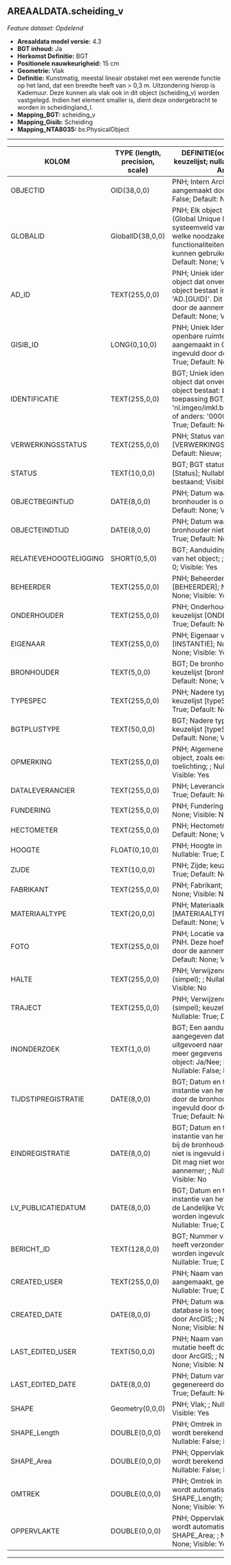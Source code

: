 ## AREAALDATA.scheiding_v

*Feature dataset: Opdelend*


* __Areaaldata model versie:__ 4.3
* __BGT inhoud:__ Ja
* __Herkomst Definitie:__ BGT
* __Positionele nauwkeurigheid:__ 15 cm
* __Geometrie:__ Vlak
* __Definitie:__ Kunstmatig, meestal lineair obstakel met een werende functie op het land, dat een breedte heeft van > 0,3 m. Uitzondering hierop is Kademuur. Deze kunnen als vlak ook in dit object (scheiding_v) worden vastgelegd. Indien het element smaller is, dient deze ondergebracht te worden in scheidingland_l.
* __Mapping_BGT:__ scheiding_v
* __Mapping_Gisib:__ Scheiding
* __Mapping_NTA8035:__ bs:PhysicalObject

***

|__KOLOM__                             |__TYPE (length, precision, scale)__          	          |__DEFINITIE__(oorsprong; beschrijving; keuzelijst; nullable; default; zichtbaar in Areaalviewer)|
|------                             |----          	           |-----    |
|OBJECTID                           |OID(38,0,0)               |PNH; Intern ArcGIS Identificatienummer, aangemaakt door ArcGIS; ; Nullable: False; Default: None; Visible: Yes|
|GLOBALID                           |GlobalID(38,0,0)          |PNH; Elk object heeft een unieke GlobalID (Global Unique Identifier). Dit is een systeemveld van de ArcGIS software welke noodzakelijk is om een aantal functionaliteiten binnen deze software te kunnen gebruiken; ; Nullable: False; Default: None; Visible: Yes|
|AD_ID                              |TEXT(255,0,0)             |PNH; Uniek identificatienummer voor het object dat onveranderlijk is zolang het object bestaat in Areaaldata: in format 'AD.[GUID]'. Dit moet worden ingevuld door de aannemer; ; Nullable: False; Default: None; Visible: Yes|
|GISIB_ID                           |LONG(0,10,0)              |PNH; Uniek Identificatienummer beheer openbare ruimte (GISIB), wordt aangemaakt in GISIB en mag niet vworden ingevuld door de aannemer; ; Nullable: True; Default: None; Visible: No|
|IDENTIFICATIE                      |TEXT(255,0,0)             |BGT; Uniek identificatienummer voor het object dat onveranderlijk is zolang het object bestaat: bevat indien van toepassing BGT/IMKL ID in format 'nl.imgeo/imkl.bronhouderscode.LokaalID' of anders: '00000'.LokaalID; ; Nullable: True; Default: None; Visible: No|
|VERWERKINGSSTATUS                  |TEXT(255,0,0)             |PNH; Status van de gegevens; keuzelijst [VERWERKINGSSTATUS]; Nullable: False; Default: Nieuw; Visible: Yes|
|STATUS                             |TEXT(10,0,0)              |BGT; BGT status van het object; keuzelijst [Status]; Nullable: False; Default: bestaand; Visible: No|
|OBJECTBEGINTIJD                    |DATE(8,0,0)               |PNH; Datum waarop het object bij de bronhouder is ontstaan; ; Nullable: True; Default: None; Visible: Yes|
|OBJECTEINDTIJD                     |DATE(8,0,0)               |PNH; Datum waarop het object bij de bronhouder niet meer geldig is; ; Nullable: True; Default: None; Visible: Yes|
|RELATIEVEHOOGTELIGGING             |SHORT(0,5,0)              |BGT; Aanduiding voor de relatieve hoogte van het object; ; Nullable: False; Default: 0; Visible: Yes|
|BEHEERDER                          |TEXT(255,0,0)             |PNH; Beheerder van het object; keuzelijst [BEHEERDER]; Nullable: True; Default: None; Visible: Yes|
|ONDERHOUDER                        |TEXT(255,0,0)             |PNH; Onderhouder van het object; keuzelijst [ONDERHOUDER]; Nullable: True; Default: None; Visible: Yes|
|EIGENAAR                           |TEXT(255,0,0)             |PNH; Eigenaar van het object; keuzelijst [INSTANTIE]; Nullable: True; Default: None; Visible: Yes|
|BRONHOUDER                         |TEXT(5,0,0)               |BGT; De bronhoudercode van het object; keuzelijst [bronhouder]; Nullable: False; Default: None; Visible: No|
|TYPESPEC                           |TEXT(255,0,0)             |PNH; Nadere typering van het object; keuzelijst [typeSpecSHDVlak]; Nullable: True; Default: None; Visible: Yes|
|BGTPLUSTYPE                        |TEXT(50,0,0)              |BGT; Nadere type omschrijving in de BGT; keuzelijst [typeSHDVlak]; Nullable: False; Default: None; Visible: No|
|OPMERKING                          |TEXT(255,0,0)             |PNH; Algemene opmerking voor het object, zoals een omschrijving of toelichting; ; Nullable: True; Default: None; Visible: Yes|
|DATALEVERANCIER                    |TEXT(255,0,0)             |PNH; Leverancier van de data; ; Nullable: True; Default: None; Visible: No|
|FUNDERING                          |TEXT(255,0,0)             |PNH; Fundering; ; Nullable: True; Default: None; Visible: No|
|HECTOMETER                         |TEXT(255,0,0)             |PNH; Hectometrering; ; Nullable: True; Default: None; Visible: Yes|
|HOOGTE                             |FLOAT(0,10,0)             |PNH; Hoogte in centimeter tov NAP; ; Nullable: True; Default: None; Visible: Yes|
|ZIJDE                              |TEXT(10,0,0)              |PNH; Zijde; keuzelijst [Zijde]; Nullable: True; Default: None; Visible: No|
|FABRIKANT                          |TEXT(255,0,0)             |PNH; Fabrikant; ; Nullable: True; Default: None; Visible: No|
|MATERIAALTYPE                      |TEXT(20,0,0)              |PNH; Materiaalkeuze; keuzelijst [MATERIAALTYPE]; Nullable: True; Default: None; Visible: Yes|
|FOTO                               |TEXT(255,0,0)             |PNH; Locatie van de foto op de S schijf bij PNH. Deze hoeft niet gevuld te worden door de aannemer; ; Nullable: True; Default: None; Visible: No|
|HALTE                              |TEXT(255,0,0)             |PNH; Verwijzende sleutel naar halte_v (simpel); ; Nullable: True; Default: None; Visible: No|
|TRAJECT                            |TEXT(255,0,0)             |PNH; Verwijzende sleutel naar traject_v (simpel); keuzelijst [TRAJECT_NAAM]; Nullable: True; Default: None; Visible: Yes|
|INONDERZOEK                        |TEXT(1,0,0)               |BGT; Een aanduiding waarmee wordt aangegeven dat een onderzoek wordt uitgevoerd naar de juistheid van een of meer gegevens van het betreffende object: Ja/Nee; keuzelijst [jaNee]; Nullable: False; Default: N; Visible: No|
|TIJDSTIPREGISTRATIE                |DATE(8,0,0)               |BGT; Datum en tijdstip waarop deze instantie van het object is opgenomen door de bronhouder. Dit mag niet worden ingevuld door de aannemer; ; Nullable: True; Default: None; Visible: No|
|EINDREGISTRATIE                    |DATE(8,0,0)               |BGT; Datum en tijdstip waarop deze instantie van het object niet meer geldig is bij de bronhouder. Wanneer deze waarde niet is ingevuld is de instantie nog geldig. Dit mag niet worden ingevuld door de aannemer; ; Nullable: True; Default: None; Visible: No|
|LV_PUBLICATIEDATUM                 |DATE(8,0,0)               |BGT; Datum en tijdstip waarop deze instantie van het object is opgenomen in de Landelijke Voorziening. Dit mag niet worden ingevuld door de aannemer; ; Nullable: True; Default: None; Visible: No|
|BERICHT_ID                         |TEXT(128,0,0)             |BGT; Nummer van het bericht dat PNH heeft verzonden naar LV. Dit mag niet worden ingevuld door de aannemer; ; Nullable: True; Default: None; Visible: No|
|CREATED_USER                       |TEXT(255,0,0)             |PNH; Naam van gebruiker die de rij heeft aangemaakt, gegenereerd door ArcGIS; ; Nullable: True; Default: None; Visible: No|
|CREATED_DATE                       |DATE(8,0,0)               |PNH; Datum waarop de rij aan de database is toegevoegd, gegenereerd door ArcGIS; ; Nullable: True; Default: None; Visible: No|
|LAST_EDITED_USER                   |TEXT(50,0,0)              |PNH; Naam van gebruiker die de laatste mutatie heeft doorgevoerd, gegenereerd door ArcGIS; ; Nullable: True; Default: None; Visible: No|
|LAST_EDITED_DATE                   |DATE(8,0,0)               |PNH; Datum van de laatste mutatie, gegenereerd door ArcGIS; ; Nullable: True; Default: None; Visible: No|
|SHAPE                              |Geometry(0,0,0)           |PNH; Vlak; ; Nullable: True; Default: None; Visible: Yes|
|SHAPE_Length                       |DOUBLE(0,0,0)             |PNH; Omtrek in meters, 5 decimalen. Dit wordt berekend in bepaalde applicaties; ; Nullable: False; Default: None; Visible: No|
|SHAPE_Area                         |DOUBLE(0,0,0)             |PNH; Oppervlakte in m2, 5 decimalen. Dit wordt berekend in bepaalde applicaties; ; Nullable: False; Default: None; Visible: No|
|OMTREK                             |DOUBLE(0,0,0)             |PNH; Omtrek in meters, 5 decimalen. Dit wordt automatisch gevuld uit SHAPE_Length; ; Nullable: False; Default: None; Visible: Yes|
|OPPERVLAKTE                        |DOUBLE(0,0,0)             |PNH; Oppervlakte in m2, 5 decimalen. Dit wordt automatisch gevuld uit SHAPE_Area; ; Nullable: False; Default: None; Visible: Yes|

***
